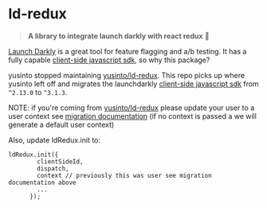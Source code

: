 # ld-redux

> **A library to integrate launch darkly with react redux** :clap:

[Launch Darkly](https://launchdarkly.com/faq.html) is a great tool for feature flagging and a/b testing. It has a fully capable [client-side javascript sdk](https://github.com/launchdarkly/js-client), so why this package?

yusinto stopped maintaining [yusinto/ld-redux](https://github.com/yusinto/ld-redux). This repo picks up where yusinto left off and migrates the launchdarkly [client-side javascript sdk](https://github.com/launchdarkly/js-client) from `^2.13.0` to `^3.1.3`.

NOTE: if you're coming from [yusinto/ld-redux](https://github.com/yusinto/ld-redux) please update your user to a user context see [migration documentation](https://docs.launchdarkly.com/sdk/client-side/javascript/migration-2-to-3#understanding-differences-between-users-and-contexts) (if no context is passed a we will generate a default user context)

Also, update ldRedux.init to:

```
ldRedux.init({
        clientSideId,
        dispatch,
        context // previously this was user see migration documentation above
        ...
      });
```
